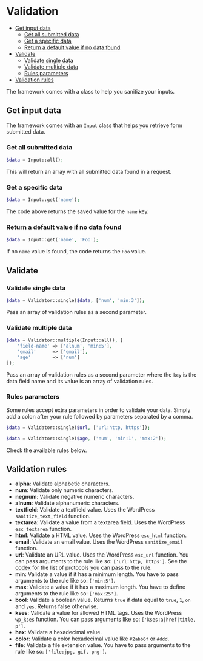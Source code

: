 Validation
==========

- [Get input data](#get-input-data)
	- [Get all submitted data](#get-all-submitted-data)
	- [Get a specific data](#get-a-specific-data)
	- [Return a default value if no data found](#return-a-default-value-if-no-data-found)
- [Validate](#validate)
	- [Validate single data](#validate-single-data)
	- [Validate multiple data](#validate-multiple-data)
	- [Rules parameters](#rules-parameters)
- [Validation rules](#validation-rules)

The framework comes with a class to help you sanitize your inputs.

Get input data
--------------

The framework comes with an `Input` class that helps you retrieve form submitted data.

### Get all submitted data

```php
$data = Input::all();
```

This will return an array with all submitted data found in a request.

### Get a specific data

```php
$data = Input::get('name');
```
The code above returns the saved value for the `name` key.

### Return a default value if no data found

```php
$data = Input::get('name', 'Foo');
```

If no `name` value is found, the code returns the `Foo` value.

Validate
--------

### Validate single data

```php
$data = Validator::single($data, ['num', 'min:3']);
```
Pass an array of validation rules as a second parameter.

### Validate multiple data

```php
$data = Validator::multiple(Input::all(), [
    'field-name' => ['alnum', 'min:5'],
    'email'      => ['email'],
    'age'        => ['num']
]);
```

Pass an array of validation rules as a second parameter where the `key` is the data field name and its value is an array of validation rules.

### Rules parameters

Some rules accept extra parameters in order to validate your data. Simply add a colon after your rule followed by parameters separated by a comma.

```php
$data = Validator::single($url, ['url:http, https']);

$data = Validator::single($age, ['num', 'min:1', 'max:2']);
```

Check the available rules below.

Validation rules
----------------

- **alpha**: Validate alphabetic characters.
- **num**: Validate only numeric characters.
- **negnum**: Validate negative numeric characters.
- **alnum**: Validate alphanumeric characters.
- **textfield**: Validate a textfield value. Uses the WordPress `sanitize_text_field` function.
- **textarea**: Validate a value from a textarea field. Uses the WordPress `esc_textarea` function.
- **html**: Validate a HTML value. Uses the WordPress `esc_html` function.
- **email**: Validate an email value. Uses the WordPress `sanitize_email` function.
- **url**: Validate an URL value. Uses the WordPress `esc_url` function. You can pass arguments to the rule like so: `['url:http, https']`. See the [codex](http://codex.wordpress.org/Function_Reference/esc_url) for the list of protocols you can pass to the rule.
- **min**: Validate a value if it has a minimum length. You have to pass arguments to the rule like so: `['min:5']`.
- **max**: Validate a value if it has a maximum length. You have to define arguments to the rule like so: `['max:25']`.
- **bool**: Validate a boolean value. Returns `true` if data equal to `true`, `1`, `on` and `yes`. Returns false otherwise.
- **kses**: Validate a value for allowed HTML tags. Uses the WordPress `wp_kses` function. You can pass arguments like so: `['kses:a|href|title, p']`.
- **hex**: Validate a hexadecimal value.
- **color**: Validate a color hexadecimal value like `#2abb6f` or `#ddd`.
- **file**: Validate a file extension value. You have to pass arguments to the rule like so: `['file:jpg, gif, png']`.

